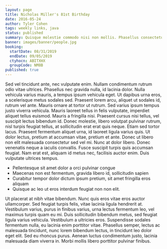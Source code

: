 ```yaml
---
layout: page
title: Nicholas Miller's 81st Birthday
date: 2016-05-24
author: Tyler Cohen
tags: weekly links, java
status: published
summary: Quisque molestie commodo nisi non mollis. Phasellus consectetur.
banner: images/banner/people.jpg
booking:
  startDate: 08/31/2019
  endDate: 09/05/2019
  ctyhocn: ABITXHX
  groupCode: NM8B
published: true
---
```

Sed vel tincidunt ante, nec vulputate enim. Nullam condimentum rutrum odio vitae ultrices. Phasellus nec gravida nulla, id lacinia dolor. Nulla vehicula varius mauris, a tempus ipsum vehicula eget. Ut dapibus urna eros, a scelerisque metus sodales sed. Praesent lorem arcu, aliquet ut sodales id, rutrum vel ante. Mauris ornare at tortor ut rutrum. Sed varius ipsum tempus justo viverra vehicula. Mauris laoreet tellus in felis vulputate, imperdiet aliquet tellus euismod. Mauris a fringilla nisi. Praesent cursus nisi tellus, vel suscipit lectus bibendum id. Donec molestie, libero volutpat pulvinar rutrum, nisl turpis feugiat tellus, at sollicitudin erat erat quis neque.
Etiam sed tortor lacus. Praesent fermentum aliquet urna, id laoreet ligula varius quis. Ut dolor lectus, pretium at accumsan vitae, pretium et ante. Donec ut libero non elit malesuada consectetur sed vel mi. Nunc at dolor libero. Donec venenatis neque a iaculis convallis. Fusce suscipit turpis quis accumsan feugiat. Nam erat est, aliquam id metus nec, facilisis auctor enim. Duis vulputate ultrices tempus.

* Pellentesque sit amet dolor a orci pulvinar congue
* Maecenas non est fermentum, gravida libero id, sollicitudin sapien
* Curabitur tempor dolor dictum ipsum pretium, sit amet fringilla eros aliquam
* Quisque ac leo ut eros interdum feugiat non non elit.

Ut placerat at nibh vitae bibendum. Nunc quis eros vitae eros auctor ullamcorper. Sed feugiat turpis felis, vitae lacinia ligula hendrerit at. Vestibulum varius, purus in finibus varius, urna lectus fermentum leo, vel maximus turpis quam eu mi. Duis sollicitudin bibendum metus, sed feugiat ligula varius vehicula. Vestibulum a ultricies eros. Suspendisse sodales fermentum nulla, eu lacinia enim porttitor vitae. Phasellus semper, lectus ac malesuada tincidunt, nunc lorem bibendum lectus, in tincidunt leo dolor eget elit. Sed eu rhoncus purus. Aenean luctus condimentum justo, lacinia malesuada diam viverra in. Morbi mollis libero porttitor pulvinar finibus.
